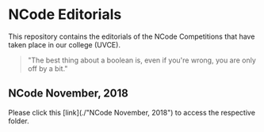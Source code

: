 # NCode Editorials
This repository contains the editorials of the NCode Competitions that have taken place in our college (UVCE).

>"The best thing about a boolean is, even if you're wrong, you are only off by a bit."

## NCode November, 2018
Please click this [link](./"NCode November, 2018") to access the respective folder.
